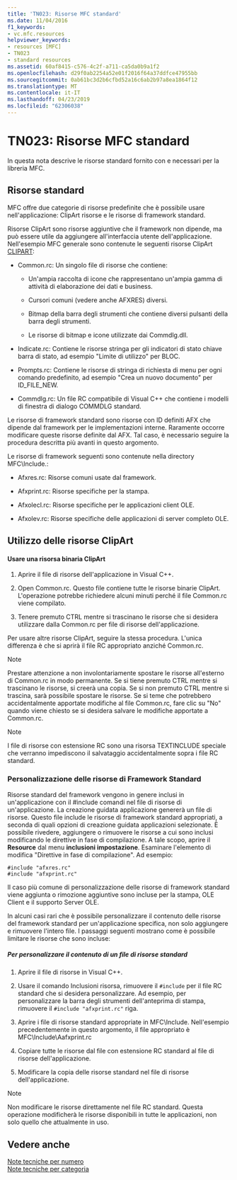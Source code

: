 ```yaml
---
title: 'TN023: Risorse MFC standard'
ms.date: 11/04/2016
f1_keywords:
- vc.mfc.resources
helpviewer_keywords:
- resources [MFC]
- TN023
- standard resources
ms.assetid: 60af8415-c576-4c2f-a711-ca5da0b9a1f2
ms.openlocfilehash: d29f0ab2254a52e01f2016f64a37ddfce47955bb
ms.sourcegitcommit: 0ab61bc3d2b6cfbd52a16c6ab2b97a8ea1864f12
ms.translationtype: MT
ms.contentlocale: it-IT
ms.lasthandoff: 04/23/2019
ms.locfileid: "62306038"
---
```

# <a name="tn023-standard-mfc-resources"></a>TN023: Risorse MFC standard

In questa nota descrive le risorse standard fornito con e necessari per la libreria MFC.

## <a name="standard-resources"></a>Risorse standard

MFC offre due categorie di risorse predefinite che è possibile usare nell'applicazione: ClipArt risorse e le risorse di framework standard.

Risorse ClipArt sono risorse aggiuntive che il framework non dipende, ma può essere utile da aggiungere all'interfaccia utente dell'applicazione. Nell'esempio MFC generale sono contenute le seguenti risorse ClipArt [CLIPART](../overview/visual-cpp-samples.md):

- Common.rc: Un singolo file di risorse che contiene:

   - Un'ampia raccolta di icone che rappresentano un'ampia gamma di attività di elaborazione dei dati e business.

   - Cursori comuni (vedere anche AFXRES) diversi.

   - Bitmap della barra degli strumenti che contiene diversi pulsanti della barra degli strumenti.

   - Le risorse di bitmap e icone utilizzate dai Commdlg.dll.

- Indicate.rc: Contiene le risorse stringa per gli indicatori di stato chiave barra di stato, ad esempio "Limite di utilizzo" per BLOC.

- Prompts.rc: Contiene le risorse di stringa di richiesta di menu per ogni comando predefinito, ad esempio "Crea un nuovo documento" per ID_FILE_NEW.

- Commdlg.rc: Un file RC compatibile di Visual C++ che contiene i modelli di finestra di dialogo COMMDLG standard.

Le risorse di framework standard sono risorse con ID definiti AFX che dipende dal framework per le implementazioni interne. Raramente occorre modificare queste risorse definite dal AFX. Tal caso, è necessario seguire la procedura descritta più avanti in questo argomento.

Le risorse di framework seguenti sono contenute nella directory MFC\Include.:

- Afxres.rc: Risorse comuni usate dal framework.

- Afxprint.rc: Risorse specifiche per la stampa.

- Afxolecl.rc: Risorse specifiche per le applicazioni client OLE.

- Afxolev.rc: Risorse specifiche delle applicazioni di server completo OLE.

## <a name="using-clip-art-resources"></a>Utilizzo delle risorse ClipArt

#### <a name="to-use-a-clip-art-binary-resource"></a>Usare una risorsa binaria ClipArt

1. Aprire il file di risorse dell'applicazione in Visual C++.

1. Open Common.rc. Questo file contiene tutte le risorse binarie ClipArt. L'operazione potrebbe richiedere alcuni minuti perché il file Common.rc viene compilato.

1. Tenere premuto CTRL mentre si trascinano le risorse che si desidera utilizzare dalla Common.rc per file di risorse dell'applicazione.

Per usare altre risorse ClipArt, seguire la stessa procedura. L'unica differenza è che si aprirà il file RC appropriato anziché Common.rc.

> [!NOTE]
>  Prestare attenzione a non involontariamente spostare le risorse all'esterno di Common.rc in modo permanente. Se si tiene premuto CTRL mentre si trascinano le risorse, si creerà una copia. Se si non premuto CTRL mentre si trascina, sarà possibile spostare le risorse. Se si teme che potrebbero accidentalmente apportate modifiche al file Common.rc, fare clic su "No" quando viene chiesto se si desidera salvare le modifiche apportate a Common.rc.

> [!NOTE]
>  I file di risorse con estensione RC sono una risorsa TEXTINCLUDE speciale che verranno impediscono il salvataggio accidentalmente sopra i file RC standard.

### <a name="customizing-standard-framework-resources"></a>Personalizzazione delle risorse di Framework Standard

Risorse standard del framework vengono in genere inclusi in un'applicazione con il #include comandi nel file di risorse di un'applicazione. La creazione guidata applicazione genererà un file di risorse. Questo file include le risorse di framework standard appropriati, a seconda di quali opzioni di creazione guidata applicazioni selezionate. È possibile rivedere, aggiungere o rimuovere le risorse a cui sono inclusi modificando le direttive in fase di compilazione. A tale scopo, aprire il **Resource** dal menu **inclusioni impostazione**. Esaminare l'elemento di modifica "Direttive in fase di compilazione". Ad esempio:

```
#include "afxres.rc"
#include "afxprint.rc"
```

Il caso più comune di personalizzazione delle risorse di framework standard viene aggiunta o rimozione aggiuntive sono incluse per la stampa, OLE Client e il supporto Server OLE.

In alcuni casi rari che è possibile personalizzare il contenuto delle risorse del framework standard per un'applicazione specifica, non solo aggiungere e rimuovere l'intero file. I passaggi seguenti mostrano come è possibile limitare le risorse che sono incluse:

##### <a name="to-customize-the-contents-of-a-standard-resource-file"></a>Per personalizzare il contenuto di un file di risorse standard

1. Aprire il file di risorse in Visual C++.

1. Usare il comando Inclusioni risorsa, rimuovere il `#include` per il file RC standard che si desidera personalizzare. Ad esempio, per personalizzare la barra degli strumenti dell'anteprima di stampa, rimuovere il `#include "afxprint.rc"` riga.

1. Aprire i file di risorse standard appropriate in MFC\Include. Nell'esempio precedentemente in questo argomento, il file appropriato è MFC\Include\Aafxprint.rc

1. Copiare tutte le risorse dal file con estensione RC standard al file di risorse dell'applicazione.

1. Modificare la copia delle risorse standard nel file di risorse dell'applicazione.

> [!NOTE]
>  Non modificare le risorse direttamente nel file RC standard. Questa operazione modificherà le risorse disponibili in tutte le applicazioni, non solo quello che attualmente in uso.

## <a name="see-also"></a>Vedere anche

[Note tecniche per numero](../mfc/technical-notes-by-number.md)<br/>
[Note tecniche per categoria](../mfc/technical-notes-by-category.md)
